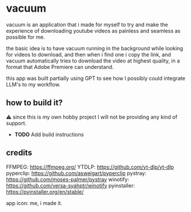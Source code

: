 ﻿# vacuum
vacuum is an application that i made for myself to try and make the experience of downloading youtube videos as painless and seamless as possible for me.

the basic idea is to have vacuum running in the background while looking for videos to download, and then when i find one i copy the link, and vacuum automatically tries to download the video at highest quality, in a format that Adobe Premiere can understand.

this app was built partially using GPT to see how I possibly could integrate LLM's to my workflow.

## how to build it?
⚠️ since this is my own hobby project I will not be providing any kind of support.

- **TODO** Add build instructions

## credits
FFMPEG: https://ffmpeg.org/
YTDLP: https://github.com/yt-dlp/yt-dlp
pyperclip: https://github.com/asweigart/pyperclip
pystray: https://github.com/moses-palmer/pystray
winotify: https://github.com/versa-syahptr/winotify
pyinstaller: https://pyinstaller.org/en/stable/

app icon: me, i made it.
